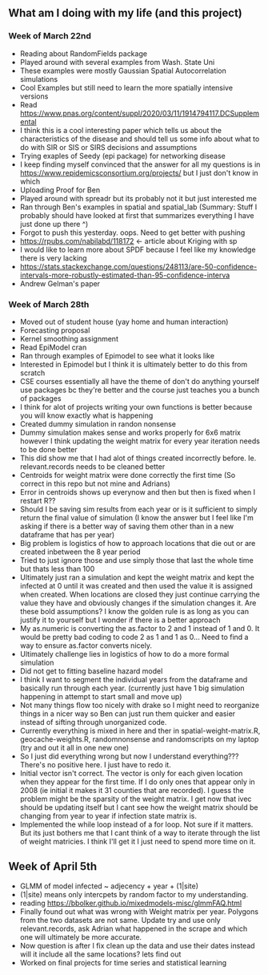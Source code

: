 ## What am I doing with my life (and this project)

### Week of March 22nd

- Reading about RandomFields package
- Played around with several examples from Wash. State Uni
- These examples were mostly Gaussian Spatial Autocorrelation simulations
- Cool Examples but still need to learn the more spatially intensive versions
- Read https://www.pnas.org/content/suppl/2020/03/11/1914794117.DCSupplemental 
- I think this is a cool interesting paper which tells us about the characteristics of the disease and should tell us some info
  about what to do with SIR or SIS or SIRS decisions and assumptions
- Trying exaples of Seedy (epi package) for networking disease
- I keep finding myself convinced that the answer for all my questions is in https://www.repidemicsconsortium.org/projects/ but I just
  don't know in which
- Uploading Proof for Ben
- Played around with spreadr but its probably not it but just interested me 
- Ran through Ben's examples in spatial and spatial_lab (Summary: Stuff I probably should have looked at first that summarizes everything
  I have just done up there ^)
- Forgot to push this yesterday. oops. Need to get better with pushing
- https://rpubs.com/nabilabd/118172 <- article about Kriging with sp 
- I would like to learn more about SPDF because I feel like my knowledge there is very lacking
- https://stats.stackexchange.com/questions/248113/are-50-confidence-intervals-more-robustly-estimated-than-95-confidence-interva
- Andrew Gelman's paper

### Week of March 28th

- Moved out of student house (yay home and human interaction)
- Forecasting proposal
- Kernel smoothing assignment
- Read EpiModel cran
- Ran through examples of Epimodel to see what it looks like
- Interested in Epimodel but I think it is ultimately better to do this from scratch
- CSE courses essentially all have the theme of don't do anything yourself use packages bc they're better
  and the course just teaches you a bunch of packages
- I think for alot of projects writing your own functions is better because you will know exactly what is happening
- Created dummy simulation in randon nonsense
- Dummy simulation makes sense and works properly for 6x6 matrix however I think updating the weight matrix for every year
  iteration needs to be done better
- This did show me that I had alot of things created incorrectly before. Ie. relevant.records needs to be cleaned better
- Centroids for weight matrix were done correctly the first time (So correct in this repo but not mine and Adrians)
- Error in centroids shows up everynow and then but then is fixed when I restart R??
- Should I be saving sim results from each year or is it sufficient to simply return the final value of simulation (I know the answer but I feel like I'm asking if there is a better way of saving them other than in a new dataframe that has per year)
- Big problem is logistics of how to approach locations that die out or are created inbetween the 8 year period
- Tried to just ignore those and use simply those that last the whole time but thats less than 100
- Ultimately just ran a simulation and kept the weight matrix and kept the infected at 0 until it was created and then used the value it is assigned when created. When locations are closed they just continue carrying the value they have and obviously changes if the simulation changes it. Are these bold assumptions? I know the golden rule is as long as you can justify it to yourself but I wonder if there is a better approach
- My as.numeric is converting the as.factor to 2 and 1 instead of 1 and 0. It would be pretty bad coding to code 2 as 1 and 1 as 0...
Need to find a way to ensure as.factor converts nicely.
- Ultimately challenge lies in logistics of how to do a more formal simulation
- Did not get to fitting baseline hazard model
- I think I want to segment the individual years from the dataframe and basically run through each year. (currently just have 1 big simulation happening in attempt to start small and move up)
- Not many things flow too nicely with drake so I might need to reorganize things in a nicer way so Ben can just run them quicker and easier instead of sifting through unorganized code.
- Currently everything is mixed in here and ther in spatial-weight-matrix.R, geocache-weights.R, randomnonsense and randomscripts on my laptop (try and out it all in one new one)
- So I just did everything wrong but now I understand everything??? There's no positive here. I just have to redo it. 
- Initial vector isn't correct. The vector is only for each given location when they appear for the first time. If I do only ones that appear only in 2008 (ie initial it makes it 31 counties that are recorded). I guess the problem might be the sparsity of the weight matrix. I get now that ivec should be updating itself but I cant see how the weight matrix should be changing from year to year if infection state matrix is.
- Implemented the while loop instead of a for loop. Not sure if it matters. But its just bothers me that I cant think of a way to iterate through the list of weight matricies. I think I'll get it I just need to spend more time on it.

## Week of April 5th
- GLMM of model infected ~ adjecency + year + (1|site) 
- (1|site) means only intercpets by random factor to my understanding. 
- reading https://bbolker.github.io/mixedmodels-misc/glmmFAQ.html
- Finally found out what was wrong with Weight matrix per year. Polygons from the two datasets are not same. Update try and use only relevant.records, ask Adrian what happened in the scrape and which one will ultimately be more accurate.
- Now question is after I fix clean up the data and use their dates instead will it include all the same locations? lets find out
- Worked on final projects for time series and statistical learning
